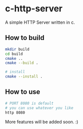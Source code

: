 # c-http-server
A simple HTTP Server written in c.

## How to build

```bash
mkdir build
cd build
cmake ..
cmake --build .

# install
cmake --install .
```

## How to use
```bash
# PORT 8080 is default
# you can use whatever you like
http 8080
```

More features will be added soon. :)
